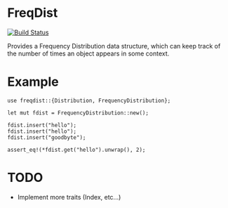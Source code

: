 # FreqDist

[![Build Status](https://travis-ci.org/ferristseng/rust-freqdist.svg)](https://travis-ci.org/ferristseng/rust-freqdist)

Provides a Frequency Distribution data structure, which can keep track of the number of times an object appears in some context. 

# Example

```
use freqdist::{Distribution, FrequencyDistribution};

let mut fdist = FrequencyDistribution::new();

fdist.insert("hello");
fdist.insert("hello");
fdist.insert("goodbyte");

assert_eq!(*fdist.get("hello").unwrap(), 2);
```

# TODO

  * Implement more traits (Index, etc...)
